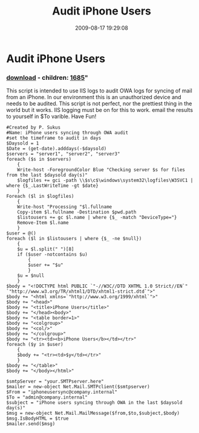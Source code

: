 ﻿---
pid:            1280
parent:         0
children:       1685
poster:         psukus
title:          Audit iPhone Users
date:           2009-08-17 19:29:08
format:         posh
---

# Audit iPhone Users

### [download](1280.ps1) - children: [1685](1685.md)"

This script is intended to use IIS logs to audit OWA logs for syncing of mail from an iPhone. In our environment this is an unauthorized device and needs to be audited. This script is not perfect, nor the prettiest thing in the world but it works. IIS logging must be on for this to work. email the results to yourself in $To varible. Have Fun!	

```posh
#Created by P. Sukus
#Name: iPhone users syncing through OWA audit 
#set the timeframe to audit in days
$Daysold = 1 
$Date = (get-date).adddays(-$daysold)
$servers = "server1", "server2", "server3"
foreach ($s in $servers) 
    {
    Write-host -ForegroundColor Blue "Checking server $s for files from the last $daysold day(s)"
    $logfiles += gci -path \\$s\c$\windows\system32\logfiles\W3SVC1 | where {$_.LastWriteTime -gt $date}
    }
Foreach ($l in $logfiles)
    {
    Write-host "Processing "$l.fullname
    Copy-item $l.fullname -Destination $pwd.path
    $listousers += gc $l.name | where {$_ -match "DeviceType="}
    Remove-Item $l.name
    }
$user = @()
foreach ($l in $listousers | where {$_ -ne $null})
    {
    $u = $l.split(" ")[8]
    if ($user -notcontains $u)
        {
        $user += "$u"
        }
    $u = $null
    }
$body = "<!DOCTYPE html PUBLIC `"-//W3C//DTD XHTML 1.0 Strict//EN`"  `"http://www.w3.org/TR/xhtml1/DTD/xhtml1-strict.dtd`">"
$body += "<html xmlns=`"http://www.w3.org/1999/xhtml`">"
$body += "<head>"
$body += "<title>iPhone Users</title>"
$body += "</head><body>"
$body += "<table border=1>"
$body += "<colgroup>"
$body += "<col/>"
$body += "</colgroup>"
$body += "<tr><td><b>iPhone Users</b></td></tr>"
foreach ($y in $user)
    {
    $body += "<tr><td>$y</td></tr>"
    }
$body += "</table>"
$body += "</body></html>"

$smtpServer = "your.SMTPserver.here"
$mailer = new-object Net.Mail.SMTPclient($smtpserver)	
$From = "iphoneusersync@company.internal"
$To = "admin@company.internal"
$subject = "iPhone users syncing through OWA in the last $daysold day(s)"
$msg = new-object Net.Mail.MailMessage($from,$to,$subject,$body)	
$msg.IsBodyHTML = $true
$mailer.send($msg)

```
